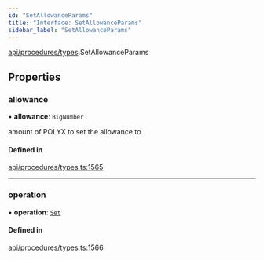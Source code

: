 ```yaml
---
id: "SetAllowanceParams"
title: "Interface: SetAllowanceParams"
sidebar_label: "SetAllowanceParams"
---
```


[api/procedures/types](../../../../../modules/API/Procedures/Types/Types.md).SetAllowanceParams

## Properties

### allowance

• **allowance**: `BigNumber`

amount of POLYX to set the allowance to

#### Defined in

[api/procedures/types.ts:1565](https://github.com/PolymeshAssociation/polymesh-sdk/blob/49a0066c3/src/api/procedures/types.ts#L1565)

___

### operation

• **operation**: [`Set`](../../../../../enums/API/Procedures/Types/AllowanceOperation/AllowanceOperation.md#set)

#### Defined in

[api/procedures/types.ts:1566](https://github.com/PolymeshAssociation/polymesh-sdk/blob/49a0066c3/src/api/procedures/types.ts#L1566)
